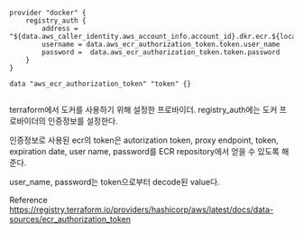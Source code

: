 
```

provider "docker" {
	registry_auth {
		address = "${data.aws_caller_identity.aws_account_info.account_id}.dkr.ecr.${local.region}.amazonaws.com"
		username = data.aws_ecr_authorization_token.token.user_name
		password =  data.aws_ecr_authorization_token.token.password
	}
}

data "aws_ecr_authorization_token" "token" {}


```

terraform에서 도커를 사용하기 위해 설정한 프로바이더.
registry_auth에는 도커 프로바이더의 인증정보를 설정한다.

인증정보로 사용된 ecr의 token은 autorization token, proxy endpoint, token, expiration date, user name, password를 ECR repository에서 얻을 수 있도록 해준다.

user_name, password는 token으로부터 decode된 value다.



Reference
https://registry.terraform.io/providers/hashicorp/aws/latest/docs/data-sources/ecr_authorization_token